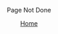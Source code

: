<!-- Unfinished message -->
<p style="text-align: center">
    <span style="font-size:1em">
        Page Not Done
    </span>
</p>
<!-- Home link -->
<p style="text-align: center">
    <a href="https://www.detos.net/">
        Home
    </a>
</p>